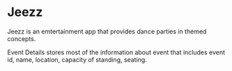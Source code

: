 # Jeezz

Jeezz is an emtertainment app that provides dance parties in themed concepts.

Event Details stores most of the information about event that includes event id, name, location, capacity of standing, seating.